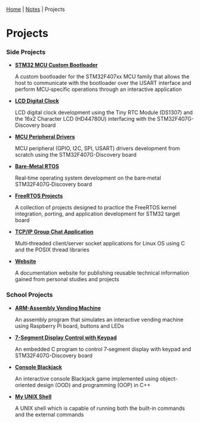 [Home](../) | [Notes](../notes) | Projects

# Projects



### Side Projects

* **[STM32 MCU Custom Bootloader](stm32-mcu-custom-bootloader)**

  A custom bootloader for the STM32F407xx MCU family that allows the host to communicate with the bootloader over the USART interface and perform MCU‐specific operations through an interactive application

* **[LCD Digital Clock]()**

  LCD digital clock development using the Tiny RTC Module (DS1307) and the 16x2 Character LCD (HD44780U) interfacing with the STM32F407G-Discovery board

* **[MCU Peripheral Drivers]()**

  MCU peripheral (GPIO, I2C, SPI, USART) drivers development from scratch using the STM32F407G-Discovery board

* **[Bare‑Metal RTOS]()**

  Real‐time operating system development on the bare‐metal STM32F407G‐Discovery board

* **[FreeRTOS Projects]()**

  A collection of projects designed to practice the FreeRTOS kernel integration, porting, and application development for STM32 target board

* **[TCP/IP Group Chat Application]()**

  Multi‐threaded client/server socket applications for Linux OS using C and the POSIX thread libraries

* **[Website](https://kyungjae-lee.github.io/website/)**

  A documentation website for publishing reusable technical information gained from personal studies and projects

### School Projects

* **[ARM-Assembly Vending Machine]()**

  An assembly program that simulates an interactive vending machine using Raspberry Pi board, buttons and LEDs

* **[7-Segment Display Control with Keypad]()**

  An embedded C program to control 7‐segment display with keypad and STM32F407G-Discovery board

* **[Console Blackjack]()**

  An interactive console Blackjack game implemented using object-oriented design (OOD) and programming (OOP) in C++

* **[My UNIX Shell]()**

  A UNIX shell which is capable of running both the built-in commands and the external commands

